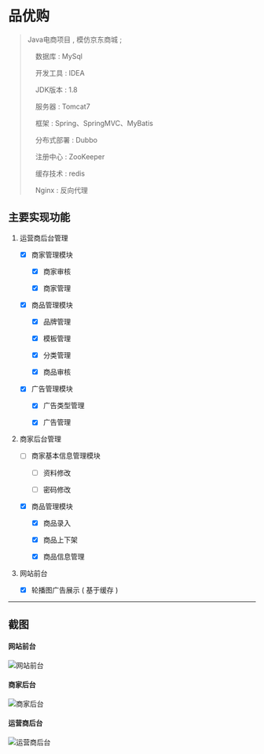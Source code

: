 # 品优购

> Java电商项目 , 模仿京东商城 ; 
> 
>     数据库 : MySql
> 
>     开发工具 : IDEA
> 
>     JDK版本 : 1.8
> 
>     服务器 : Tomcat7
> 
>     框架 : Spring、SpringMVC、MyBatis
> 
>     分布式部署 : Dubbo
> 
>     注册中心 : ZooKeeper
> 
>     缓存技术 : redis
> 
>     Nginx : 反向代理

## 主要实现功能

1. 运营商后台管理

   - [x] 商家管理模块

     - [x] 商家审核
     
     - [x] 商家管理

   - [x] 商品管理模块

     - [x] 品牌管理

     - [x] 模板管理

     - [x] 分类管理

     - [x] 商品审核

   - [x] 广告管理模块

     - [x] 广告类型管理

     - [x] 广告管理

2. 商家后台管理

   - [ ] 商家基本信息管理模块

     - [ ] 资料修改

     - [ ] 密码修改

   - [x] 商品管理模块

     - [x] 商品录入

     - [x] 商品上下架

     - [x] 商品信息管理

3. 网站前台

   - [x] 轮播图广告展示 ( 基于缓存 )

---

## 截图

#### 网站前台

![网站前台](https://ws1.sinaimg.cn/large/006RbZVIly1fy33txl0svj31hc0smx3b.jpg)



#### 商家后台

![商家后台](https://ws1.sinaimg.cn/large/006RbZVIly1fy33tx54pcj31hc0smdi0.jpg)



#### 运营商后台

![运营商后台](https://ws1.sinaimg.cn/large/006RbZVIly1fy33tx4ykrj31hc0smac9.jpg)

